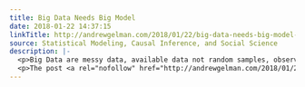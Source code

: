 ```yaml
---
title: Big Data Needs Big Model
date: 2018-01-22 14:37:15
linkTitle: http://andrewgelman.com/2018/01/22/big-data-needs-big-model-2/
source: Statistical Modeling, Causal Inference, and Social Science
description: |-
  <p>Big Data are messy data, available data not random samples, observational data not experiments, available data not measurements of underlying constructs of interest. To make relevant inferences from big data, we need to extrapolate from sample to population, from control to treatment group, and from measurements to latent variables. All these steps require modeling. At [&#8230;]</p>
  <p>The post <a rel="nofollow" href="http://andrewgelman.com/2018/01/22/big-data-needs-big-model-2/">Big Data Ne
---
```

